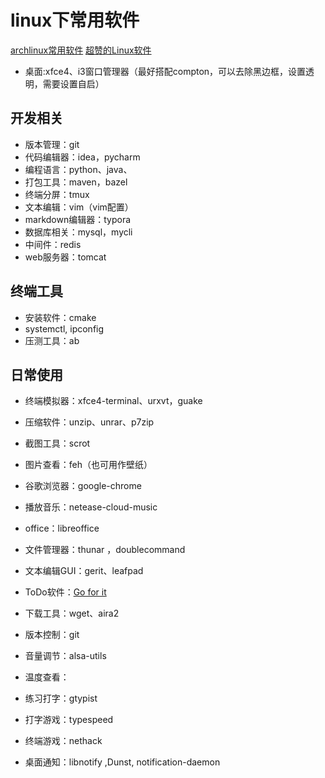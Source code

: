 # linux下常用软件
[archlinux常用软件](http://blog.chinaunix.net/uid-26495963-id-3309581.html)
[超赞的Linux软件](https://alim0x.gitbooks.io/awesome-linux-software-zh_cn/content/)

* 桌面:xfce4、i3窗口管理器（最好搭配compton，可以去除黑边框，设置透明，需要设置自启）

## 开发相关
* 版本管理：git
* 代码编辑器：idea，pycharm
* 编程语言：python、java、
* 打包工具：maven，bazel
* 终端分屏：tmux
* 文本编辑：vim（vim配置）
* markdown编辑器：typora
* 数据库相关：mysql，mycli
* 中间件：redis
* web服务器：tomcat

## 终端工具

* 安装软件：cmake
* systemctl, ipconfig
* 压测工具：ab

## 日常使用
* 终端模拟器：xfce4-terminal、urxvt，guake
* 压缩软件：unzip、unrar、p7zip
* 截图工具：scrot
* 图片查看：feh（也可用作壁纸）
* 谷歌浏览器：google-chrome
* 播放音乐：netease-cloud-music
* office：libreoffice  
* 文件管理器：thunar ，doublecommand
* 文本编辑GUI：gerit、leafpad  
 
* ToDo软件：[Go for it](https://linux.cn/article-5337-1.html)
 
* 下载工具：wget、aira2  
* 版本控制：git  
* 音量调节：alsa-utils  
* 温度查看：  
 
* 练习打字：gtypist
* 打字游戏：typespeed
 
* 终端游戏：nethack

* 桌面通知：libnotify ,Dunst,  notification-daemon
